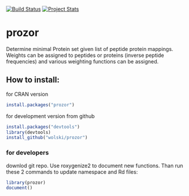 [![Build Status](https://travis-ci.org/wolski/prozor.svg?branch=master)](https://travis-ci.org/wolski/prozor)
[![Project Stats](https://www.ohloh.net/p/prozor/widgets/project_thin_badge.gif)](https://www.ohloh.net/p/prozor)

# prozor
 Determine minimal Protein set given list of peptide protein mappings. Weights can be assigned to peptides or proteins 
 (inverse peptide frequencies) and various weighting functions can be assigned.

## How to install:
for CRAN version

```r
install.packages("prozor")
```

for development version from github

```r
install.packages("devtools")
library(devtools)
install_github("wolski/prozor")
```

### for developers

downlod git repo. Use roxygenize2 to document new functions. Than run these 2 commands to update namespace and Rd files:

```r
library(prozor)
document()
```
